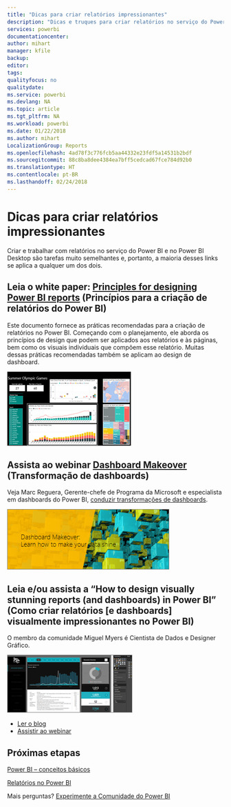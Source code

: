 ```yaml
---
title: "Dicas para criar relatórios impressionantes"
description: "Dicas e truques para criar relatórios no serviço do Power BI"
services: powerbi
documentationcenter: 
author: mihart
manager: kfile
backup: 
editor: 
tags: 
qualityfocus: no
qualitydate: 
ms.service: powerbi
ms.devlang: NA
ms.topic: article
ms.tgt_pltfrm: NA
ms.workload: powerbi
ms.date: 01/22/2018
ms.author: mihart
LocalizationGroup: Reports
ms.openlocfilehash: 4ad78f3c776fcb5aa44332e23fdf5a14531b2bdf
ms.sourcegitcommit: 88c8ba8dee4384ea7bff5cedcad67fce784d92b0
ms.translationtype: HT
ms.contentlocale: pt-BR
ms.lasthandoff: 02/24/2018
---
```

# <a name="tips-for-creating-stunning-reports"></a>Dicas para criar relatórios impressionantes
Criar e trabalhar com relatórios no serviço do Power BI e no Power BI Desktop são tarefas muito semelhantes e, portanto, a maioria desses links se aplica a qualquer um dos dois.

## <a name="read-the-whitepaper-principles-for-designing-power-bi-reportspower-bi-visualization-best-practicesmd"></a>Leia o white paper: [Principles for designing Power BI reports](power-bi-visualization-best-practices.md) (Princípios para a criação de relatórios do Power BI)
Este documento fornece as práticas recomendadas para a criação de relatórios no Power BI. Começando com o planejamento, ele aborda os princípios de design que podem ser aplicados aos relatórios e às páginas, bem como os visuais individuais que compõem esse relatório. Muitas dessas práticas recomendadas também se aplicam ao design de dashboard.

![](media/power-bi-reports-tips-and-tricks-for-creating/power-bi-example.png)

## <a name="watch-the-dashboard-makeover-webinarhttpsinfomicrosoftcomco-powerbi-wbnr-fy16-05may-12-dashboard-makeover-registrationhtml"></a>Assista ao webinar [Dashboard Makeover](https://info.microsoft.com/CO-PowerBI-WBNR-FY16-05May-12-Dashboard-Makeover-Registration.html) (Transformação de dashboards)
Veja Marc Reguera, Gerente-chefe de Programa da Microsoft e especialista em dashboards do Power BI, [conduzir transformações de dashboards](https://info.microsoft.com/CO-PowerBI-WBNR-FY16-05May-12-Dashboard-Makeover-Registration.html).

![](media/power-bi-reports-tips-and-tricks-for-creating/power-bi-makeover-webinar.png)

## <a name="read-andor-watch-how-to-design-visually-stunning-reports-and-dashboards-in-power-bi"></a>Leia e/ou assista a “How to design visually stunning reports (and dashboards) in Power BI” (Como criar relatórios [e dashboards] visualmente impressionantes no Power BI)
O membro da comunidade Miguel Myers é Cientista de Dados e Designer Gráfico.

![](media/power-bi-reports-tips-and-tricks-for-creating/power-bi-reports.png)

* [Ler o blog](https://powerbi.microsoft.com/blog/how-to-design-visually-stunning-reports/)
* [Assistir ao webinar](https://info.microsoft.com/CO-PowerBI-WBNR-FY16-04Apr-19-Design-Reports-in-PowerBI-Registration.html)

## <a name="next-steps"></a>Próximas etapas
[Power BI – conceitos básicos](service-basic-concepts.md)

[Relatórios no Power BI](service-reports.md)

Mais perguntas? [Experimente a Comunidade do Power BI](http://community.powerbi.com/)

